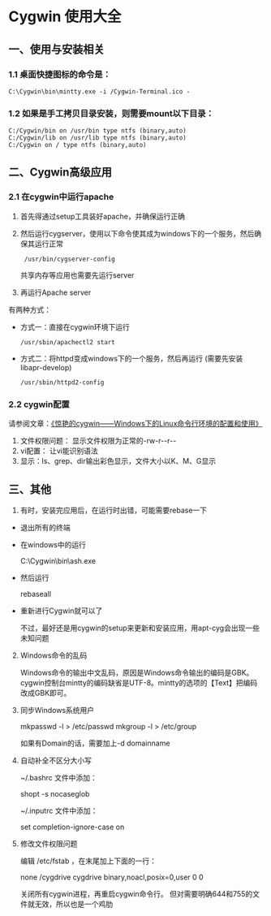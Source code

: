 Cygwin 使用大全
====

一、使用与安装相关
----

### 1.1 桌面快捷图标的命令是：

    C:\Cygwin\bin\mintty.exe -i /Cygwin-Terminal.ico -
    
### 1.2 如果是手工拷贝目录安装，则需要mount以下目录：

    C:/Cygwin/bin on /usr/bin type ntfs (binary,auto)
    C:/Cygwin/lib on /usr/lib type ntfs (binary,auto)
    C:/Cygwin on / type ntfs (binary,auto)

二、Cygwin高级应用
----
 
### 2.1 在cygwin中运行apache

1. 首先得通过setup工具装好apache，并确保运行正确

2. 然后运行cygserver，使用以下命令使其成为windows下的一个服务，然后确保其运行正常

        /usr/bin/cygserver-config

   共享内存等应用也需要先运行server

3. 再运行Apache server

  有两种方式：

   - 方式一：直接在cygwin环境下运行

         /usr/sbin/apachectl2 start

   - 方式二：将httpd变成windows下的一个服务，然后再运行 (需要先安装libapr-develop)

         /usr/sbin/httpd2-config 

### 2.2 cygwin配置

请参阅文章：[《惊艳的cygwin——Windows下的Linux命令行环境的配置和使用》](http://oldratlee.com/post/2012-12-22/stunning-cygwin)

1. 文件权限问题： 显示文件权限为正常的-rw-r--r--
2. vi配置： 让vi能识别语法
3. 显示：ls、grep、dir输出彩色显示，文件大小以K、M、G显示

三、其他
----

1. 有时，安装完应用后，在运行时出错，可能需要rebase一下

  - 退出所有的终端
  - 在windows中的运行

     C:\Cygwin\bin\ash.exe

  - 然后运行

    rebaseall

  - 重新进行Cygwin就可以了

    不过，最好还是用cygwin的setup来更新和安装应用，用apt-cyg会出现一些未知问题

2. Windows命令的乱码

   Windows命令的输出中文乱码，原因是Windows命令输出的编码是GBK。cygwin控制台mintty的编码缺省是UTF-8。mintty的选项的【Text】把编码改成GBK即可。

3. 同步Windows系统用户

    mkpasswd -l > /etc/passwd
    mkgroup -l > /etc/group

   如果有Domain的话，需要加上-d domainname 

4. 自动补全不区分大小写

   ~/.bashrc 文件中添加：

      shopt -s nocaseglob

   ~/.inputrc 文件中添加：

      set completion-ignore-case on

5. 修改文件权限问题

   编辑 /etc/fstab ，在末尾加上下面的一行：

     none /cygdrive cygdrive binary,noacl,posix=0,user 0 0

   关闭所有cygwin进程，再重启cygwin命令行。
   但对需要明确644和755的文件就无效，所以也是一个鸡肋
